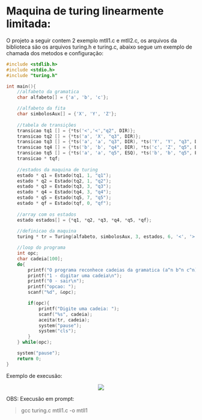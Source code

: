 ﻿# Maquina de turing linearmente limitada:

O projeto a seguir contem 2 exemplo mtll1.c e mtll2.c, os arquivos da biblioteca são os arquivos turing.h e turing.c, abaixo segue um exemplo de chamada dos metodos e configuração:


~~~~c
#include <stdlib.h>
#include <stdio.h>
#include "turing.h"

int main(){
	//alfabeto da gramatica
	char alfabeto[] = {'a', 'b', 'c'};

	//alfabeto da fita
	char simbolosAux[] = {'X', 'Y', 'Z'};
	
	//tabela de transições
	transicao tq1 [] = {*ts('<','<',"q2", DIR)};
	transicao tq2 [] = {*ts('a', 'X', "q3", DIR)}; 
	transicao tq3 [] = {*ts('a', 'a', "q3", DIR), *ts('Y', 'Y', "q3", DIR), *ts('b', 'Y', "q4", DIR)}; 
	transicao tq4 [] = {*ts('b', 'b', "q4", DIR), *ts('c', 'Z', "q5", DIR), *ts('Z', 'Z', "q4", DIR)};
	transicao tq5 [] = {*ts('a', 'a', "q5", ESQ), *ts('b', 'b', "q5", ESQ), *ts('c', 'c', "q5", ESQ), *ts('Y', 'Y', "q5", ESQ),*ts('X', 'X', "q2", DIR), *ts('Z', 'Z', "q5", ESQ),*ts('>', '>', "qf", DIR)};
	transicao * tqf;
	
	//estados da maquina de turing
	estado * q1 = Estado(tq1, 1, "q1");
	estado * q2 = Estado(tq2, 1, "q2");
	estado * q3 = Estado(tq3, 3, "q3");
	estado * q4 = Estado(tq4, 3, "q4");
	estado * q5 = Estado(tq5, 7, "q5");
	estado * qf = Estado(tqf, 0, "qf");
	
	//array com os estados 
	estado estados[] = {*q1, *q2, *q3, *q4, *q5, *qf};
	
	//definicao da maquina
	turing * tr = Turing(alfabeto, simbolosAux, 3, estados, 6, '<', '>', q1, qf);

	//loop do programa
	int opc; 
	char cadeia[100];
	do{
		printf("O programa reconhece cadeias da gramatica (a^n b^n c^n)\n");
		printf("1 - digitar uma cadeia\n");
		printf("0 - sair\n");
		printf("opcao: ");
		scanf("%d", &opc);

		if(opc){
			printf("Digite uma cadeia: ");
			scanf("%s", cadeia);
			aceita(tr, cadeia);
			system("pause");
			system("cls");
		}
	} while(opc);

	system("pause");
	return 0;
}

~~~~

Exemplo de execusão: 

<p align="center">
 <img src = https://github.com/ArthurOlive/maquina_turing_configuravel_c/blob/master/img/ex1.PNG/>
</p>

OBS: Execusão em prompt:
> gcc turing.c mtll1.c -o mtll1 
